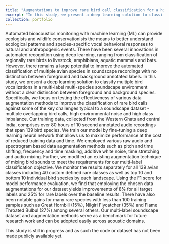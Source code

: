 ```yaml
---
title: "Augmentations to improve rare bird call classification for a highly imbalanced multi-label soundscape environment"
excerpt: "In this study, we present a deep learning solution to classify multiple bird vocalizations in a multi-label multi-species soundscape environment without a clear distinction between foreground and background species. Specifically, we focus on testing the effectiveness of various data augmentation methods to improve the classification of rare bird calls against some of the key challenges typical to a soundscape dataset - multiple overlapping bird calls, high environmental noise and high class imbalance."
collection: portfolio
---
```


Automated bioacoustics monitoring with machine learning (ML) can provide ecologists and wildlife conservationists the means to better understand ecological patterns and species-specific vocal behavioral responses to natural and anthropogenic events. There have been several innovations in automated recognition using deep learning, ranging from classification of regionally rare birds to livestock, amphibians, aquatic mammals and bats. However, there remains a large potential to improve the automated classification of multiple avian species in soundscape recordings with no distinction between foreground and background annotated labels. In this study, we present a deep learning solution to classify multiple bird vocalizations in a multi-label multi-species soundscape environment without a clear distinction between foreground and background species. Specifically, we focus on testing the effectiveness of various data augmentation methods to improve the classification of rare bird calls against some of the key challenges typical to a soundscape dataset - multiple overlapping bird calls, high environmental noise and high class imbalance. Our training data, collected from the Western Ghats and central India, comprises over 80 hours of 10 second annotated audio recordings that span 139 bird species. We train our model by fine-tuning a deep learning neural network that allows us to maximize performance at the cost of reduced training data and time. We employed various raw audio and spectrogram based data augmentation methods such as pitch and time shifting, frequency and time masking, additive white noise, time stretching and audio mixing. Further, we modified an existing augmentation technique of mixing bird sounds to meet the requirements for our multi-label classification objective. We monitor the results separately for all 139 avian classes including 40 custom defined rare classes as well as top 10 and bottom 10 individual bird species by each landscape. Using the F1 score for model performance evaluation, we find that employing the chosen data augmentations for our dataset yields improvements of 8% for all target labels and 25% for rare labels over the baseline results. There have also been notable gains for many rare species with less than 100 training samples such as Great Hornbill (15%), Nilgiri Flycatcher (35%) and Flame Throated Bulbul (27%) among several others. Our multi-label soundscape dataset and augmentation methods serve as a benchmark for future research work and can be adopted easily across acoustic domains.

This study is still in progress and as such the code or dataset has not been made publicly available yet.